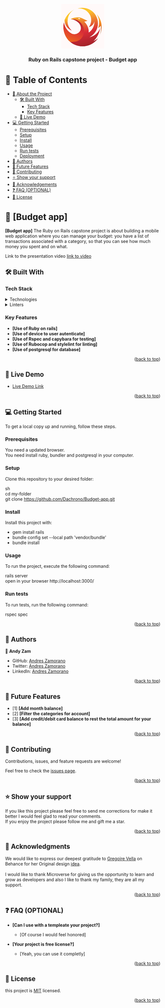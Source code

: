 <a name="readme-top"></a>

<div align="center">
  <img src="logo.png" alt="logo" width="140"  height="auto" />
  <br/>

  <h3><b>Ruby on Rails capstone project - Budget app</b></h3>

</div>

<!-- TABLE OF CONTENTS -->

# 📗 Table of Contents

- [📖 About the Project](#about-project)
  - [🛠 Built With](#built-with)
    - [Tech Stack](#tech-stack)
    - [Key Features](#key-features)
  - [🚀 Live Demo](#live-demo)
- [💻 Getting Started](#getting-started)
  - [Prerequisites](#prerequisites)
  - [Setup](#setup)
  - [Install](#install)
  - [Usage](#usage)
  - [Run tests](#run-tests)
  - [Deployment](#deployment)
- [👥 Authors](#authors)
- [🔭 Future Features](#future-features)
- [🤝 Contributing](#contributing)
- [⭐️ Show your support](#support)
- [🙏 Acknowledgements](#acknowledgements)
- [❓ FAQ (OPTIONAL)](#faq)
- [📝 License](#license)

<!-- PROJECT DESCRIPTION -->

# 📖 [Budget app] <a name="about-project"></a>

**[Budget app]** The Ruby on Rails capstone project is about building a mobile web application where you can manage your budget: you have a list of transactions associated with a category, so that you can see how much money you spent and on what.

Link to the presentation video
[link to video](https://www.loom.com/share/347305db01174bd5aef3bf175eab2819?sid=5a8a824c-3b0b-4530-bc5f-63fbedf4e45c)


## 🛠 Built With <a name="built-with"></a>

### Tech Stack <a name="tech-stack"></a>

<details>
  <summary>Technologies</summary>
  <ul>
    <li><a href="https://rubyonrails.org/">Ruby on Rails</a></li>
    <li><a href="https://www.postgresql.org/">PostgreSQL</a></li>
  </ul>
</details>

<details>
<summary>Linters</summary>
  <ul>
    <li>Rubocop</li>
    <li>Style lint</li>
  </ul>
</details>

<!-- Features -->

### Key Features <a name="key-features"></a>

- **[Use of Ruby on rails]**
- **[Use of device to user autenticate]**
- **[Use of Rspec and capybara for testing]**
- **[Use of Rubocop and stylelint for linting]**
- **[Use of postgresql for database]**


<p align="right">(<a href="#readme-top">back to top</a>)</p>

<!-- LIVE DEMO -->

## 🚀 Live Demo <a name="live-demo"></a>

- [Live Demo Link](https://budget-app-hisl.onrender.com)

<p align="right">(<a href="#readme-top">back to top</a>)</p>

<!-- GETTING STARTED -->

## 💻 Getting Started <a name="getting-started"></a>

To get a local copy up and running, follow these steps.

### Prerequisites

You need a updated browser.<br>
You need install ruby, bundler and postgresql in your computer.

### Setup

Clone this repository to your desired folder:

sh<br>
cd my-folder<br>
git clone https://github.com/Dachrono/Budget-app.git

### Install

Install this project with:

- gem install rails
- bundle config set --local path 'vendor/bundle'
- bundle install

### Usage

To run the project, execute the following command:

rails server<br>
open in your browser http://localhost:3000/

### Run tests

To run tests, run the following command:

rspec spec

<!-- ### Deployment

You can deploy this project using: -->

<p align="right">(<a href="#readme-top">back to top</a>)</p>

<!-- AUTHORS -->

## 👥 Authors <a name="authors"></a>

👤 **Andy Zam**

- GitHub: [Andres Zamorano](https://github.com/Dachrono)
- Twitter: [Andres Zamorano](https://twitter.com/Dachrono)
- LinkedIn: [Andres Zamorano](https://www.linkedin.com/in/andres-zamorano-785b77a1/)

<p align="right">(<a href="#readme-top">back to top</a>)</p>

<!-- FUTURE FEATURES -->

## 🔭 Future Features <a name="future-features"></a>

- [1] **[Add month balance]**
- [2] **[Filter the categories for account]**
- [3] **[Add credit/debit card balance to rest the total amount for your balance]**

<p align="right">(<a href="#readme-top">back to top</a>)</p>

## 🤝 Contributing <a name="contributing"></a>

Contributions, issues, and feature requests are welcome!

Feel free to check the [issues page](https://github.com/Dachrono/Budget-app/issues).

<p align="right">(<a href="#readme-top">back to top</a>)</p>

<!-- SUPPORT -->

## ⭐️ Show your support <a name="support"></a>

If you like this project please feel free to send me corrections for make it better I would feel glad to read your comments.<br>
If you enjoy the project please follow me and gift me a star.  

<p align="right">(<a href="#readme-top">back to top</a>)</p>

<!-- ACKNOWLEDGEMENTS -->

## 🙏 Acknowledgments <a name="acknowledgements"></a>

We would like to express our deepest gratitude to [Gregoire Vella](https://www.behance.net/gregoirevella) on Behance for her Original design [idea](https://www.behance.net/gallery/19759151/Snapscan-iOs-design-and-branding?tracking_source=).
<br><br>
I would like to thank Microverse for giving us the opportunity to learn and grow as developers and also I like to thank my family, they are all my support.

<p align="right">(<a href="#readme-top">back to top</a>)</p>

## ❓ FAQ (OPTIONAL) <a name="faq"></a>


- **[Can I use with a templeate your project?]**

  - [Of course I would feel honored]

- **[Your project is free license?]**

  - [Yeah, you can use it completly]

<p align="right">(<a href="#readme-top">back to top</a>)</p>

<!-- LICENSE -->

## 📝 License <a name="license"></a>

this project is [MIT](./LICENSE.txt) licensed.

<p align="right">(<a href="#readme-top">back to top</a>)</p>
